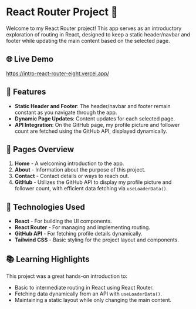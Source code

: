 # React Router Project 🚀

Welcome to my React Router project! This app serves as an introductory exploration of routing in React, designed to keep a static header/navbar and footer while updating the main content based on the selected page.

## 🌐 Live Demo
https://intro-react-router-eight.vercel.app/

## 📍 Features

- **Static Header and Footer**: The header/navbar and footer remain constant as you navigate through the app.
- **Dynamic Page Updates**: Content updates for each selected page.
- **API Integration**: On the GitHub page, my profile picture and follower count are fetched using the GitHub API, displayed dynamically.

## 📄 Pages Overview

1. **Home** - A welcoming introduction to the app.
2. **About** - Information about the purpose of this project.
3. **Contact** - Contact details or ways to reach out.
4. **GitHub** - Utilizes the GitHub API to display my profile picture and follower count, with efficient data fetching via `useLoaderData()`.

## 🔧 Technologies Used

- **React** - For building the UI components.
- **React Router** - For managing and implementing routing.
- **GitHub API** - For fetching profile details dynamically.
- **Tailwind CSS** - Basic styling for the project layout and components.

## 📚 Learning Highlights

This project was a great hands-on introduction to:
- Basic to intermediate routing in React using React Router.
- Fetching data dynamically from an API with `useLoaderData()`.
- Maintaining a static layout while only changing the main content.
